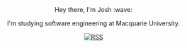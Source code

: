 <div align="center">
 Hey there, I'm Josh :wave:
 
 I'm studying software engineering at Macquarie University.

 [![RSS](https://img.shields.io/badge/RSS-FFA500?style=for-the-badge&logo=rss&logoColor=white)](https://joshuadrose.github.io/feeds/all.atom.xml)
